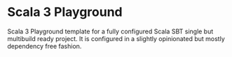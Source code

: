 # Scala 3 Playground

Scala 3 Playground template for a fully configured Scala SBT single but multibuild ready project. It is configured in a slightly opinionated but mostly dependency free fashion.
